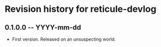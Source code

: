 # Revision history for reticule-devlog

## 0.1.0.0 -- YYYY-mm-dd

* First version. Released on an unsuspecting world.
